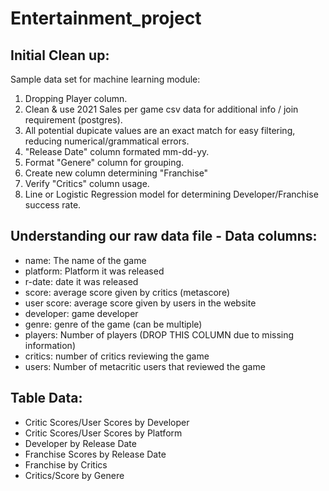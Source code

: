 # Entertainment_project

## Initial Clean up: 
Sample data set for machine learning module:
1) Dropping Player column.
2) Clean & use 2021 Sales per game csv data for additional info / join requirement (postgres). 
3) All potential dupicate values are an exact match for easy filtering, reducing numerical/grammatical errors.
4) "Release Date" column formated mm-dd-yy.
5) Format "Genere" column for grouping.
6) Create new column determining "Franchise"
7) Verify "Critics" column usage. 
8) Line or Logistic Regression model for determining Developer/Franchise success rate.

## Understanding our raw data file - Data columns:
* name: The name of the game
* platform: Platform it was released
* r-date: date it was released
* score: average score given by critics (metascore)
* user score: average score given by users in the website
* developer: game developer
* genre: genre of the game (can be multiple)
* players: Number of players (DROP THIS COLUMN due to missing information)
* critics: number of critics reviewing the game
* users: Number of metacritic users that reviewed the game


## Table Data: 
* Critic Scores/User Scores by Developer 
* Critic Scores/User Scores by Platform 
* Developer by Release Date 
* Franchise Scores by Release Date 
* Franchise by Critics
* Critics/Score by Genere 
